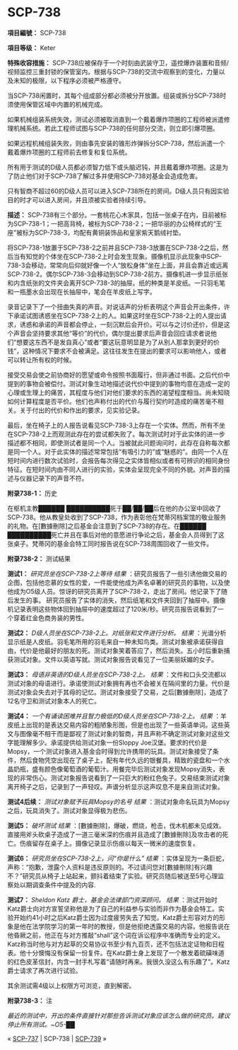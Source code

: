 # SCP-738
                        


**項目編號：** SCP-738

**項目等级：** Keter

**特殊收容措施：** SCP-738应被保存于一个时刻由武装守卫，遥控爆炸装置和音频/视频监控三重封锁的保管室内。根据与SCP-738的交流中观察到的变化，力量以及未知的极限，以下程序必须被严格遵守。

当SCP-738闲置时，其每个组成部分都必须被分开放置。组装或拆分SCP-738时须使用保管区域中内置的机械完成。

如果机械组装系统失效，测试必须被取消直到一个戴着爆炸项圈的工程师被派遣修理机械系统。若此工程师试图与SCP-738的任何部分交流，则立即引爆项圈。

如果远程机械组装失败，则由事先安装的锥形炸弹拆分SCP-738，然后派遣一个戴着爆炸项圈的工程师前去修复和复位系统。

所有用于测试的D级人员都必须智力低下或头脑迟钝，并且戴着爆炸项圈。这是为了防止他们对于SCP-738了解过多并使用SCP-738对基金会造成危害。

只有智商不超过60的D级人员可以进入SCP-738所在的房间。D级人员只有因实验目的时才可以进入房间，并且须被实验者持续引导。

**描述：** SCP-738有三个部分。一套桃花心木家具，包括一张桌子在内，目前被标为SCP-738-1；一把高背椅，被标为SCP-738-2；一把华丽的办公椅样式的“王座”被标为SCP-738-3，均配有黄铜装饰品和皇家紫天鹅绒衬垫。

将SCP-738-1放置于SCP-738-2之前并且SCP-738-3放置在SCP-738-2之后，然后当有知觉的个体坐在SCP-738-2上时会发生现象。摄像机显示此现象中SCP-738-3会移动，常常向后仰就好像一个人“放松身体”坐在上面，并且会靠近或远离SCP-738-2。偶尔SCP-738-3会移动到SCP-738-2前方。摄像机进一步显示纸张和内含纸张的文件夹会离开SCP-738-3的抽屉。纸的种类是羊皮纸。一只羽毛笔和一瓶墨水会出现在长抽屉中，笔会在羊皮纸上写字。

录音记录下了一个扭曲失真的声音。对说话声的分析表明这个声音会开出条件，许下承诺试图诱惑坐在SCP-738-2上的人。如果这时坐在SCP-738-2上的人提出请求，诱惑和承诺的声音都会停止，一刻沉默后会开价。可以与之讨价还价，但是这个声音会坚持要求其他“等价”的代价。偶尔提出要求后声音会回应请求者说他们“想要这东西不是发自真心”或者“要这玩意明显是为了从别人那拿到更好的价钱”，这种情况下要求不会被满足。这往往发生在提出的要求可以影响他人，或者可以转让所有权的时候。

接受交易会使之前协商好的愿望或命令按照书面履行，但非通过书面。之后代价中提到的事物会被偿付。测试对象生动地描述说代价中提到的事物均意在造成一定的心理或生理上的痛苦，其程度与他们对他们要求的东西的渴望程度相当。尚未知晓如何计算程度是否平价。他们也声称付出的代价与履行契约时造成的痛苦毫不相关。关于付出的代价和作出的要求，见实验记录。

最后，坐在椅子上的人报告说看见SCP-738-3上存在一个实体。然而，所有不坐在SCP-738-2上而观测此存在的尝试都失败了。每次测试时对于此实体的进一步描述都不相同，即使测试者是同一个人。当被就此问题询问时，此存在自称每次都是同一个人。对于此实体的描述常常包括“有吸引力的”或“魅惑的”。由同一个人在短时间内进行数次试验时，会报告每次得见之实体皆相似或者有可辨识的相同身份特征。在短时间内由不同人进行的实验，实体会呈现完全不同的外貌。对声音的描述与仪器记录下的声音不符。

**附录738-1：** 历史

在枢机主教██████ ██████████死于██/██/██后在他的办公室中回收了SCP-738。他从教皇处收到了SCP-738，作为表彰他在梵蒂冈档案馆的敬业服务的礼物。在[數據刪除]之后基金会注意到了SCP-738的存在。在██████ ██████████死亡并且在事后对他的意愿进行争论之后，基金会人员得到了这张桌子。梵蒂冈的基金会特工同时报告说在SCP-738周围回收了一些文件。

**附录738-2：** 测试結果

**测试1：** *研究员坐在SCP-738-2上等待* 
*结果* ：研究员报告了一些引诱他做交易的企图，包括他恋慕的女性的爱，一件能使他成为声名卓著的研究员的事物，以及使他成为O5级人员。惊讶的研究员离开了SCP-738-2，走出了房间。他记录下了随后发生的事。
研究员报告了实体的消失，然后纸笔和文件夹回到了抽屉中。摄像机记录表明这些物体回到抽屉中的速度超过了120米/秒。研究员报告说看到了一个穿着红金色商务装的男性。

**测试2：** *D级人员坐在SCP-738-2上。对纸张和文件进行分析。* 
*结果* ：光谱分析显示纸是人皮纸。羽毛笔所用的羽毛来自一种未知鸟类。测试对象被承诺获得自由，代价是他最好的朋友的死。测试对象笑着答应了，然后消失。五小时后重新捕获测试对象。文件以英语写就。测试对象报告说看见了一位美丽妖媚的女子。

**测试3：** *母语非英语的D级人员坐在SCP-738-2上。* 
*结果* ：文件和口头交流都以测试对象的母语进行。承诺使测试对象拥有再也不会被关在隔间里的力量。代价是测试对象会失去对于其母的记忆。测试对象接受了交易，之后[數據刪除]，造成了12名守卫和测试对象本人的死亡。

**测试4：** *一个有诵读困难并且智力极低的D级人员坐在SCP-738-2上。* 
*结果* ：羊皮纸上出现的是表达交易内容的粗陋象形图，但是也出现了一些英语单词。这些英文与图像毫不相干而是鄙视了测试对象的智商，并且声称不确定测试对象对这些文字能理解多少。承诺提供给测试对象一份Sloppy Joe汉堡。要求的代价是Mopsy，一个测试对象进入基金会时得到允许携带的玩具。测试对象接受了条件，然后食物凭空出现在了桌子上，配有年代久远的银餐具，精致的瓷盘和一个水晶奶瓶，盛有颜色像葡萄酒的葡萄汁。用餐完毕后测试对象发现Mopsy消失，表现的非常伤心。测试对象报告说看到了一只巨大的粉红色兔子。交易结束测试对象离开椅子之后，记录到了一声轻叹。声谱分析显示这声叹息不是来自测试对象。

**测试4后续：** *测试对象赋予玩具Mopsy的名号* 
*结果* ：测试对象命名玩具为Mopsy之后，玩具消失了。测试对象显得极为悲伤。

**测试5：** *破坏测试* 
*结果* ：[數據刪除]，爆破，燃烧，枪击，伐木机都未见成效。直接用斧头砍桌子造成了一道三毫米深的伤痕并且造成了[數據刪除]及攻击者的死亡。伤痕留存在桌子上。摄像记录显示伤痕以每天一微米的速度恢复。

**测试6：** *研究员坐在SCP-738-2上，问“你是什么”* 
*结果* ：实体呈现为一条巨蛇，声称：“抱歉，泄露个人资料是违反原则的。不过请问您对[數據刪除]有兴趣不？”研究员从椅子上站起来，颤抖着结束了实验。研究员随后被送至5号心理监察处以期调查条件中提及的内容.

**测试7：** *Sheldon Katz 爵士，基金会法律部门资深顾问。* 
*结果* ：测试开始时Katz爵士向对方宣誓坚称他是为了自己的利益参与实验而非作为基金会特工。实验开始约41小时之后Katz爵士因为过度疲劳失去了知觉。Katz爵士形容对方的形象是他在法学院学习的第一年时的教授，但是他拒绝透露交易的内容。他报告说在他昏厥之前，他正在与对方推敲“shall”这个词在诉讼程序中准确而专业的定义。Katz称当时他与对方起草的交易协议书至少有九百页，还不包括法定证物和日程表。他十分懊悔没有保留一份复件。在Katz爵士身上发现了一个散发着硫磺味道的红色皮革信封，内含一封手札写着“请随时再来。我很久没这么有乐趣了”。Katz爵士请求了再次进行试验。

其余测试需4级以上权限方可浏览，直到解密。

**附录738-3：** 注

*最近的测试中，开出的条件直接针对那些告诉测试对象应该怎么做的研究员。建议停止所有测试。~O5-██* 



« [SCP-737](/scp-737) | SCP-738 | [SCP-739](/scp-739) »





                    